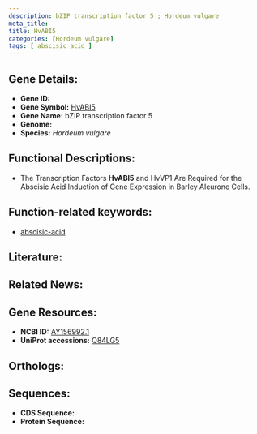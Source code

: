```yaml
---
description: bZIP transcription factor 5 ; Hordeum vulgare
meta_title:
title: HvABI5
categories: [Hordeum vulgare]
tags: [ abscisic acid ]
---
```


## Gene Details:
- **Gene ID:** []()
- **Gene Symbol:** <u>HvABI5</u>
- **Gene Name:** bZIP transcription factor 5
- **Genome:** 
- **Species:** *Hordeum vulgare*

## Functional Descriptions:
   - The Transcription Factors **HvABI5** and HvVP1 Are Required for the Abscisic Acid Induction of Gene Expression in Barley Aleurone Cells.

## Function-related keywords:
   - [abscisic-acid](/tags/abscisic-acid/)

## Literature:

## Related News:

## Gene Resources:
- **NCBI ID:**  [AY156992.1](https://www.ncbi.nlm.nih.gov/search/all/?term=AY156992.1)
- **UniProt accessions:**  [Q84LG5](https://www.uniprot.org/uniprotkb/Q84LG5/entry)

## Orthologs:

## Sequences:
- **CDS Sequence:**
- **Protein Sequence:**
